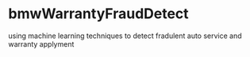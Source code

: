 # bmwWarrantyFraudDetect
using machine learning techniques to detect fradulent auto service and warranty applyment 
